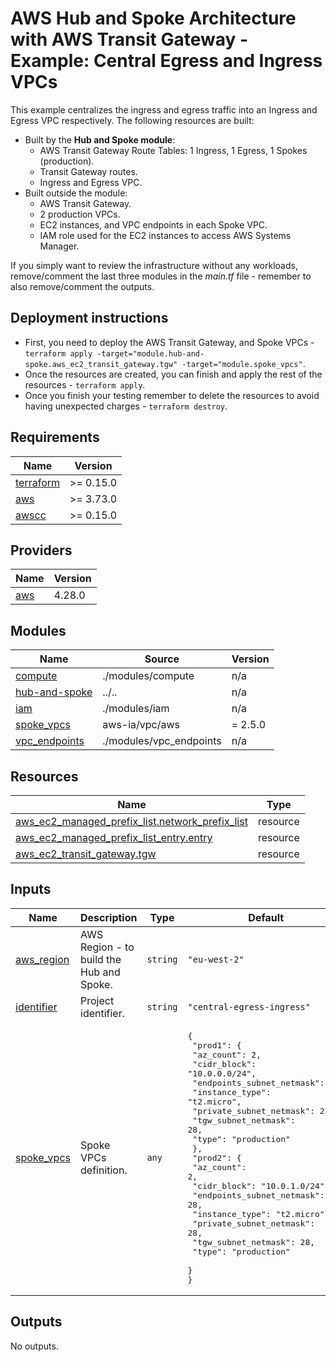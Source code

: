<!-- BEGIN_TF_DOCS -->
# AWS Hub and Spoke Architecture with AWS Transit Gateway - Example: Central Egress and Ingress VPCs

This example centralizes the ingress and egress traffic into an Ingress and Egress VPC respectively. The following resources are built:

- Built by the **Hub and Spoke module**:
  - AWS Transit Gateway Route Tables: 1 Ingress, 1 Egress, 1 Spokes (production).
  - Transit Gateway routes.
  - Ingress and Egress VPC.
- Built outside the module:
  - AWS Transit Gateway.
  - 2 production VPCs.
  - EC2 instances, and VPC endpoints in each Spoke VPC.
  - IAM role used for the EC2 instances to access AWS Systems Manager.

If you simply want to review the infrastructure without any workloads, remove/comment the last three modules in the *main.tf* file - remember to also remove/comment the outputs.

## Deployment instructions

* First, you need to deploy the AWS Transit Gateway, and Spoke VPCs - `terraform apply -target="module.hub-and-spoke.aws_ec2_transit_gateway.tgw" -target="module.spoke_vpcs"`.
* Once the resources are created, you can finish and apply the rest of the resources - `terraform apply`.
* Once you finish your testing remember to delete the resources to avoid having unexpected charges - `terraform destroy`.

## Requirements

| Name | Version |
|------|---------|
| <a name="requirement_terraform"></a> [terraform](#requirement\_terraform) | >= 0.15.0 |
| <a name="requirement_aws"></a> [aws](#requirement\_aws) | >= 3.73.0 |
| <a name="requirement_awscc"></a> [awscc](#requirement\_awscc) | >= 0.15.0 |

## Providers

| Name | Version |
|------|---------|
| <a name="provider_aws"></a> [aws](#provider\_aws) | 4.28.0 |

## Modules

| Name | Source | Version |
|------|--------|---------|
| <a name="module_compute"></a> [compute](#module\_compute) | ./modules/compute | n/a |
| <a name="module_hub-and-spoke"></a> [hub-and-spoke](#module\_hub-and-spoke) | ../.. | n/a |
| <a name="module_iam"></a> [iam](#module\_iam) | ./modules/iam | n/a |
| <a name="module_spoke_vpcs"></a> [spoke\_vpcs](#module\_spoke\_vpcs) | aws-ia/vpc/aws | = 2.5.0 |
| <a name="module_vpc_endpoints"></a> [vpc\_endpoints](#module\_vpc\_endpoints) | ./modules/vpc_endpoints | n/a |

## Resources

| Name | Type |
|------|------|
| [aws_ec2_managed_prefix_list.network_prefix_list](https://registry.terraform.io/providers/hashicorp/aws/latest/docs/resources/ec2_managed_prefix_list) | resource |
| [aws_ec2_managed_prefix_list_entry.entry](https://registry.terraform.io/providers/hashicorp/aws/latest/docs/resources/ec2_managed_prefix_list_entry) | resource |
| [aws_ec2_transit_gateway.tgw](https://registry.terraform.io/providers/hashicorp/aws/latest/docs/resources/ec2_transit_gateway) | resource |

## Inputs

| Name | Description | Type | Default | Required |
|------|-------------|------|---------|:--------:|
| <a name="input_aws_region"></a> [aws\_region](#input\_aws\_region) | AWS Region - to build the Hub and Spoke. | `string` | `"eu-west-2"` | no |
| <a name="input_identifier"></a> [identifier](#input\_identifier) | Project identifier. | `string` | `"central-egress-ingress"` | no |
| <a name="input_spoke_vpcs"></a> [spoke\_vpcs](#input\_spoke\_vpcs) | Spoke VPCs definition. | `any` | <pre>{<br>  "prod1": {<br>    "az_count": 2,<br>    "cidr_block": "10.0.0.0/24",<br>    "endpoints_subnet_netmask": 28,<br>    "instance_type": "t2.micro",<br>    "private_subnet_netmask": 28,<br>    "tgw_subnet_netmask": 28,<br>    "type": "production"<br>  },<br>  "prod2": {<br>    "az_count": 2,<br>    "cidr_block": "10.0.1.0/24",<br>    "endpoints_subnet_netmask": 28,<br>    "instance_type": "t2.micro",<br>    "private_subnet_netmask": 28,<br>    "tgw_subnet_netmask": 28,<br>    "type": "production"<br>  }<br>}</pre> | no |

## Outputs

No outputs.
<!-- END_TF_DOCS -->